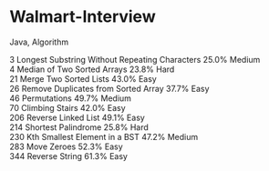 # Walmart-Interview
Java, Algorithm

3	Longest Substring Without Repeating Characters	25.0%	Medium	
4 Median of Two Sorted Arrays	23.8%	Hard	
21 Merge Two Sorted Lists	43.0%	Easy	
26 Remove Duplicates from Sorted Array	37.7%	Easy	
46 Permutations	49.7%	Medium	
70 Climbing Stairs	42.0%	Easy	
206 Reverse Linked List	49.1%	Easy	
214	Shortest Palindrome	25.8%	Hard	
230	Kth Smallest Element in a BST	47.2%	Medium	
283	Move Zeroes	52.3%	Easy	
344	Reverse String	61.3%	Easy	
